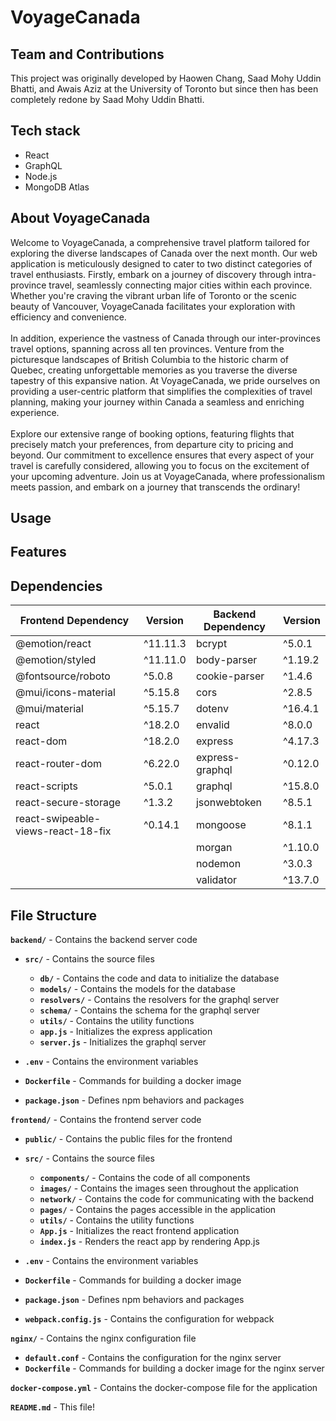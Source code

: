 # VoyageCanada

## Team and Contributions

This project was originally developed by Haowen Chang, Saad Mohy Uddin Bhatti, and Awais Aziz at the University of Toronto but since then has been completely redone by Saad Mohy Uddin Bhatti.

## Tech stack

- React
- GraphQL
- Node.js
- MongoDB Atlas

## About VoyageCanada

Welcome to VoyageCanada, a comprehensive travel platform tailored for exploring the diverse landscapes of Canada over the next month. Our web application is meticulously designed to cater to two distinct categories of travel enthusiasts. Firstly, embark on a journey of discovery through intra-province travel, seamlessly connecting major cities within each province. Whether you're craving the vibrant urban life of Toronto or the scenic beauty of Vancouver, VoyageCanada facilitates your exploration with efficiency and convenience.
<br />
<br />
In addition, experience the vastness of Canada through our inter-provinces travel options, spanning across all ten provinces. Venture from the picturesque landscapes of British Columbia to the historic charm of Quebec, creating unforgettable memories as you traverse the diverse tapestry of this expansive nation. At VoyageCanada, we pride ourselves on providing a user-centric platform that simplifies the complexities of travel planning, making your journey within Canada a seamless and enriching experience.
<br />
<br />
Explore our extensive range of booking options, featuring flights that precisely match your preferences, from departure city to pricing and beyond. Our commitment to excellence ensures that every aspect of your travel is carefully considered, allowing you to focus on the excitement of your upcoming adventure. Join us at VoyageCanada, where professionalism meets passion, and embark on a journey that transcends the ordinary!

## Usage

## Features

## Dependencies

| Frontend Dependency                | Version  | Backend Dependency | Version |
| ---------------------------------- | -------- | ------------------ | ------- |
| @emotion/react                     | ^11.11.3 | bcrypt             | ^5.0.1  |
| @emotion/styled                    | ^11.11.0 | body-parser        | ^1.19.2 |
| @fontsource/roboto                 | ^5.0.8   | cookie-parser      | ^1.4.6  |
| @mui/icons-material                | ^5.15.8  | cors               | ^2.8.5  |
| @mui/material                      | ^5.15.7  | dotenv             | ^16.4.1 |
| react                              | ^18.2.0  | envalid            | ^8.0.0  |
| react-dom                          | ^18.2.0  | express            | ^4.17.3 |
| react-router-dom                   | ^6.22.0  | express-graphql    | ^0.12.0 |
| react-scripts                      | ^5.0.1   | graphql            | ^15.8.0 |
| react-secure-storage               | ^1.3.2   | jsonwebtoken       | ^8.5.1  |
| react-swipeable-views-react-18-fix | ^0.14.1  | mongoose           | ^8.1.1  |
|                                    |          | morgan             | ^1.10.0 |
|                                    |          | nodemon            | ^3.0.3  |
|                                    |          | validator          | ^13.7.0 |

## File Structure

**`backend/`** - Contains the backend server code

- **`src/`** - Contains the source files

  - **`db/`** - Contains the code and data to initialize the database
  - **`models/`** - Contains the models for the database
  - **`resolvers/`** - Contains the resolvers for the graphql server
  - **`schema/`** - Contains the schema for the graphql server
  - **`utils/`** - Contains the utility functions
  - **`app.js`** - Initializes the express application
  - **`server.js`** - Initializes the graphql server

- **`.env`** - Contains the environment variables
- **`Dockerfile`** - Commands for building a docker image
- **`package.json`** - Defines npm behaviors and packages

**`frontend/`** - Contains the frontend server code

- **`public/`** - Contains the public files for the frontend
- **`src/`** - Contains the source files

  - **`components/`** - Contains the code of all components
  - **`images/`** - Contains the images seen throughout the application
  - **`network/`** - Contains the code for communicating with the backend
  - **`pages/`** - Contains the pages accessible in the application
  - **`utils/`** - Contains the utility functions
  - **`App.js`** - Initializes the react frontend application
  - **`index.js`** - Renders the react app by rendering App.js

- **`.env`** - Contains the environment variables
- **`Dockerfile`** - Commands for building a docker image
- **`package.json`** - Defines npm behaviors and packages
- **`webpack.config.js`** - Contains the configuration for webpack

**`nginx/`** - Contains the nginx configuration file

- **`default.conf`** - Contains the configuration for the nginx server
- **`Dockerfile`** - Commands for building a docker image for the nginx server

**`docker-compose.yml`** - Contains the docker-compose file for the application

**`README.md`** - This file!
